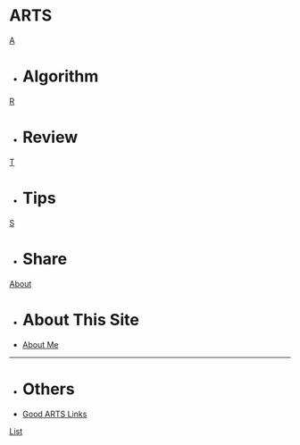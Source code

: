 # ARTS

[A]()
  - # Algorithm

[R]()
  - # Review

[T]()
  - # Tips

[S]()
  - # Share

[About]()
  - # About This Site
  - [About Me](#!About.md)
  ----
  - # Others
  - [Good ARTS Links](#!links.md)

[List](#!posts.md)

